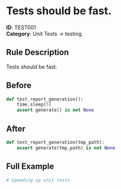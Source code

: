 # Tests should be fast.

**ID**: TEST001  
**Category**: Unit Tests → testing

## Rule Description
Tests should be fast.

## Before
```python
def test_report_generation():
    time.sleep(5)
    assert generate() is not None
```

## After  
```python
def test_report_generation(tmp_path):
    assert generate(tmp_path) is not None
```

## Full Example
```python
# Speeding up unit tests
```
